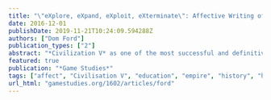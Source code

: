```yaml
---
title: "\"eXplore, eXpand, eXploit, eXterminate\": Affective Writing of Postcolonial History and Education in Civilization V"
date: 2016-12-01
publishDate: 2019-11-21T10:24:09.594288Z
authors: ["Dom Ford"]
publication_types: ["2"]
abstract: "*Civilization V* as one of the most successful and definitive works of the 4X videogame genre presents a clear narrative of empire-building that, I will argue, is problematic when set against postcolonial theory. With many studies lauding the series for its educational capacities I argue that with an affective turn to the role of the player, the game’s homogenization of narratives of societal progression reinforces a Western-centric notion of history. This co-opts non-colonial societies into imperialism, while in the process silencing their histories. For this study, I will read the game’s goals and mechanics through postcolonial theorists such as Gayatri Chakravorty Spivak and Michel-Rolph Trouillot, and then turn to affect theory to consider what role the player takes in writing this history. To conclude, I will consider what implications this has on the use of 4X games like *Civilization V* for education and the conception of history in the minds of the players, drawing on other recent scholars who have similarly problematized the series."
featured: true
publication: "*Game Studies*"
tags: ["affect", "Civilisation V", "education", "empire", "history", "homogeny", "imperialism", "postcolonialism", "technological determinism", "videogames"]
url_html: "gamestudies.org/1602/articles/ford"
---
```


